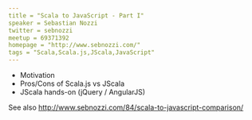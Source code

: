 ```yaml
---
title = "Scala to JavaScript - Part I"
speaker = Sebastian Nozzi
twitter = sebnozzi
meetup = 69371392
homepage = "http://www.sebnozzi.com/"
tags = "Scala,Scala.js,JScala,JavaScript"
---
```

* Motivation
* Pros/Cons of Scala.js vs JScala
* JScala hands-on (jQuery / AngularJS)

See also <http://www.sebnozzi.com/84/scala-to-javascript-comparison/>